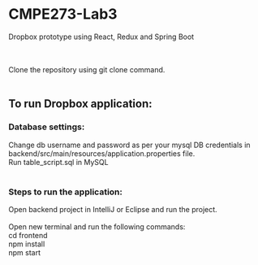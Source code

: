 # CMPE273-Lab3
Dropbox prototype using React, Redux and Spring Boot

<br/><br/>
Clone the repository using git clone command.
<br/><br/>
<h2>To run Dropbox application:<br/></h2>


### Database settings:<br/>
Change db username and password as per your mysql DB credentials in backend/src/main/resources/application.properties file.<br/>
Run table_script.sql in MySQL<br/><br/>

### Steps to run the application: <br/>
Open backend project in IntelliJ or Eclipse and run the project.
<br/><br/>
Open new terminal and run the following commands:<br/>
cd frontend<br/>
npm install<br/>
npm start<br/>
<br/><br/>


